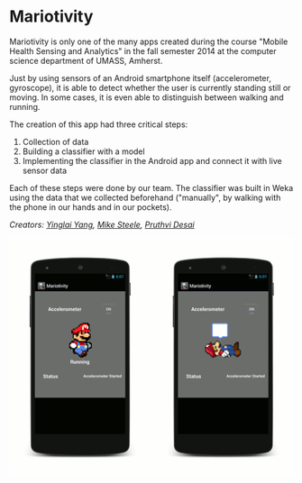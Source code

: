 Mariotivity
===========
Mariotivity is only one of the many apps created during the course "Mobile Health Sensing and Analytics" in the fall semester 2014 at the computer science department of UMASS, Amherst.

Just by using sensors of an Android smartphone itself (accelerometer, gyroscope), it is able to detect whether the user is currently standing still or moving. In some cases, it is even able to distinguish between walking and running.

The creation of this app had three critical steps:

1. Collection of data
2. Building a classifier with a model
3. Implementing the classifier in the Android app and connect it with live sensor data

Each of these steps were done by our team. The classifier was built in Weka using the data that we collected beforehand ("manually", by walking with the phone in our hands and in our pockets).

*Creators: [Yinglai Yang](https://de.linkedin.com/in/yinglaiyang), [Mike Steele](https://www.linkedin.com/in/mikesteeledev), [Pruthvi Desai](https://www.linkedin.com/in/pruthvi-desai-4ab5a742)*

![Screenshot 1](./screenshot1.gif)
![Screenshot 2](./screenshot2.gif)

